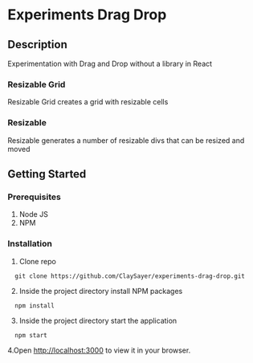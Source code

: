 # Experiments Drag Drop

## Description

Experimentation with Drag and Drop without a library in React

### Resizable Grid

Resizable Grid creates a grid with resizable cells

### Resizable

Resizable generates a number of resizable divs that can be resized and moved

## Getting Started

### Prerequisites

1. Node JS
2. NPM

### Installation

1. Clone repo

```
  git clone https://github.com/ClaySayer/experiments-drag-drop.git
```

2. Inside the project directory install NPM packages

```
  npm install
```

3. Inside the project directory start the application

```
  npm start
```

4.Open [http://localhost:3000](http://localhost:3000) to view it in your browser.
